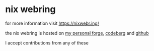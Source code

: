# nix webring

for more information visit <https://nixwebr.ing/>

the nix webring is hosted on [my personal forge](https://git.poz.pet/poz/nixwebr.ing), [codeberg](https://codeberg.org/poz/nixwebr.ing) and [github](https://github.com/imnotpoz/nixwebr.ing)

I accept contributions from any of these
